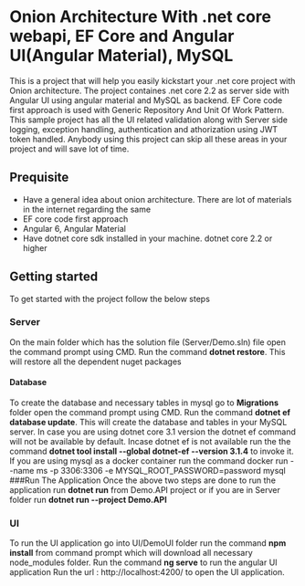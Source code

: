 # Onion Architecture With .net core webapi, EF Core and Angular UI(Angular Material), MySQL
This is a project that will help you easily kickstart your .net core project with Onion architecture. The project containes .net core 2.2 as 
server side
with Angular UI using angular material and MySQL as backend. EF Core code first approach is used with Generic Repository And Unit Of Work 
Pattern.
This sample project has all the UI related validation along with Server side logging, exception handling, authentication and athorization 
using JWT token handled.
Anybody using this project can skip all these areas in your project and will save lot of time.

## Prequisite
* Have a general idea about onion architecture. There are lot of materials in the internet regarding the same
* EF core code first approach
* Angular  6, Angular Material
* Have dotnet core sdk installed in your machine. dotnet core 2.2 or higher

## Getting started
To get started with the project follow the below steps
### Server
On the main folder which has the solution file (Server/Demo.sln) file open the command prompt using CMD. Run the command **dotnet restore**. 
This will restore all the dependent nuget packages
#### Database
To create the database and necessary tables in mysql go to **Migrations** folder open the command prompt using CMD. Run the command **dotnet ef database update**.
This will create the database and tables in your MySQL server. In case you are using dotnet core 3.1 version the dotnet ef command will not be available by default.
Incase dotnet ef is not available run the the command  **dotnet tool install --global dotnet-ef --version 3.1.4** to invoke it.
If you are using mysql as a docker container run the command docker run  --name ms -p 3306:3306 -e MYSQL_ROOT_PASSWORD=password mysql 
###Run The Application
Once the above two steps are done to run the application run **dotnet run** from Demo.API project or if you are in Server folder run
**dotnet run --project Demo.API**
 
### UI
To run the UI application go into UI/DemoUI folder run the command **npm install** from command prompt which will download all necessary node_modules folder.
Run the command **ng serve** to run the angular UI application
Run the url : http://localhost:4200/ to open the UI application.
 
